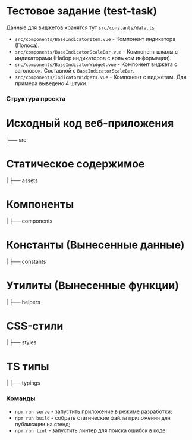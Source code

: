 # Тестовое задание (test-task)

Данные для виджетов хранятся тут `src/constants/data.ts`

- `src/components/BaseIndicatorItem.vue` - Компонент индикатора (Полоса).
- `src/components/BaseIndicatorScaleBar.vue` - Компонент шкалы с индикаторами (Набор индикаторов с ярлыком информации).
- `src/components/BaseIndicatorWidget.vue` - Компонент виджета с заголовок. Составной с `BaseIndicatorScaleBar`.
- `src/components/IndicatorWidgets.vue` - Компонент с виджетам. Для примера выведено 4 штуки.


### Структура проекта
# Исходный код веб-приложения
├── src
   # Статическое содержимое
|  ├── assets
   # Компоненты
|  ├── components
   # Константы (Вынесенные данные) 
|  ├── constants
   # Утилиты (Вынесенные функции)
|  ├── helpers
   # CSS-стили
|  ├── styles
   # TS типы
|  ├── typings

### Команды

- `npm run serve` - запустить приложение в режиме разработки;
- `npm run build` - собрать статические файлы приложения для публикации на стенд;
- `npm run lint` - запустить линтер для поиска ошибок в коде;